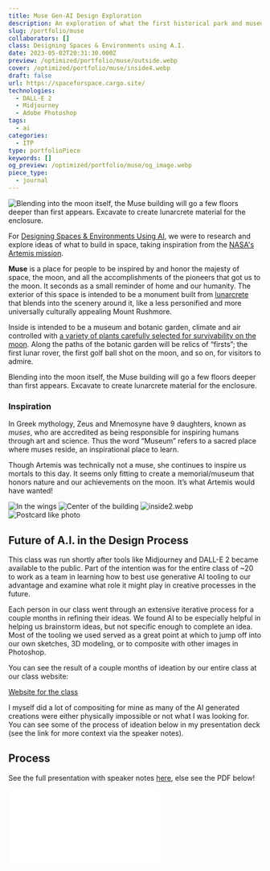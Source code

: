 ```yaml
---
title: Muse Gen-AI Design Exploration
description: An exploration of what the first historical park and museum of the moon might look like using generative AI art tooling.
slug: /portfolio/muse
collaborators: []
class: Designing Spaces & Environments using A.I.
date: 2023-05-02T20:31:30.000Z
preview: /optimized/portfolio/muse/outside.webp
cover: /optimized/portfolio/muse/inside4.webp
draft: false
url: https://spaceforspace.cargo.site/
technologies:
  - DALL·E 2
  - Midjourney
  - Adobe Photoshop
tags:
  - ai
categories:
  - ITP
type: portfolioPiece
keywords: []
og_preview: /optimized/portfolio/muse/og_image.webp
piece_type:
  - journal
---
```


![Blending into the moon itself, the Muse building will go a few floors deeper than first appears. Excavate to create lunarcrete material for the enclosure.](/optimized/portfolio/muse/outside.webp)

For [Designing Spaces & Environments Using AI](https://spaceforspace.cargo.site/About), we were to research and explore ideas of what to build in space, taking inspiration from the [NASA's Artemis mission](https://www.nasa.gov/specials/artemis/).

********Muse******** is a place for people to be inspired by and honor the majesty of space, the moon, and all the accomplishments of the pioneers that got us to the moon. It seconds as a small reminder of home and our humanity. The exterior of this space is intended to be a monument built from [lunarcrete](https://en.wikipedia.org/wiki/Lunarcrete) that blends into the scenery around it, like a less personified and more universally culturally appealing Mount Rushmore.

Inside is intended to be a museum and botanic garden, climate and air controlled with [a variety of plants carefully selected for survivability on the moon](https://phys.org/news/2013-11-moon-nasa.html). Along the paths of the botanic garden will be relics of “firsts”; the first lunar rover, the first golf ball shot on the moon, and so on, for visitors to admire.

Blending into the moon itself, the Muse building will go a few floors deeper than first appears. Excavate to create lunarcrete material for the enclosure.

### Inspiration

In Greek mythology, Zeus and Mnemosyne have 9 daughters, known as *muses*, who are accredited as being responsible for inspiring humans through art and science. Thus the word “Museum” refers to a sacred place where muses reside, an inspirational place to learn. 

Though Artemis was technically not a muse, she continues to inspire us mortals to this day. It seems only fitting to create a memorial/museum that honors nature and our achievements on the moon. It’s what Artemis would have wanted!

![In the wings](/optimized/portfolio/muse/inside3.webp)
![Center of the building](/optimized/portfolio/muse/inside1.webp)
![inside2.webp](/optimized/portfolio/muse/inside2.webp)
![Postcard like photo](/optimized/portfolio/muse/inside4.webp)

## Future of A.I. in the Design Process

This class was run shortly after tools like Midjourney and DALL-E 2 became available to the public. Part of the intention was for the entire class of ~20 to work as a team in learning how to best use generative AI tooling to our advantage and examine what role it might play in creative processes in the future.

Each person in our class went through an extensive iterative process for a couple months in refining their ideas. We found AI to be especially helpful in helping us brainstorm ideas, but not specific enough to complete an idea. Most of the tooling we used served as a great point at which to jump off into our own sketches, 3D modeling, or to composite with other images in Photoshop.

You can see the result of a couple months of ideation by our entire class at our class website:

[Website for the class](https://spaceforspace.cargo.site/)

I myself did a lot of compositing for mine as many of the AI generated creations were either physically impossible or not what I was looking for. You can see some of the process of ideation below in my presentation deck (see the link for more context via the speaker notes).


## Process

See the full presentation with speaker notes [here](https://docs.google.com/presentation/d/1lO2AwpowMiUnwX06Rhcm1jBUWzDP5PjrXXmEWIdUdRI/edit?usp=sharing), else see the PDF below!

![Process presentation](/portfolio/muse/presentation.pdf)


